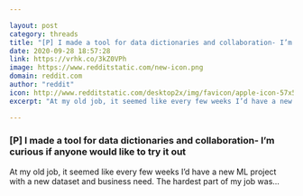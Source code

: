 ```yaml
---

layout: post
category: threads
title: "[P] I made a tool for data dictionaries and collaboration- I’m curious if anyone would like to try it out"
date: 2020-09-28 18:57:28
link: https://vrhk.co/3kZ0VPh
image: https://www.redditstatic.com/new-icon.png
domain: reddit.com
author: "reddit"
icon: http://www.redditstatic.com/desktop2x/img/favicon/apple-icon-57x57.png
excerpt: "At my old job, it seemed like every few weeks I’d have a new ML project with a new dataset and business need. The hardest part of my job was..."

---
```


### [P] I made a tool for data dictionaries and collaboration- I’m curious if anyone would like to try it out

At my old job, it seemed like every few weeks I’d have a new ML project with a new dataset and business need. The hardest part of my job was...